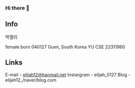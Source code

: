 ### Hi there 👋

## Info
  박엘리
  
  female
  born 040127
  Gumi, South Korea
  YU CSE 22311960

## Links
  E-mail - elijah12@hanmail.net
  Instargram - elijah_0127
  Blog - elijah12_/naver/blog.com


<!--
**elijah0127/elijah0127** is a ✨ _special_ ✨ repository because its `README.md` (this file) appears on your GitHub profile.

Here are some ideas to get you started:

- 🔭 I’m currently working on ...
- 🌱 I’m currently learning ...
- 👯 I’m looking to collaborate on ...
- 🤔 I’m looking for help with ...
- 💬 Ask me about ...
- 📫 How to reach me: ...
- 😄 Pronouns: ...
- ⚡ Fun fact: ...
-->
